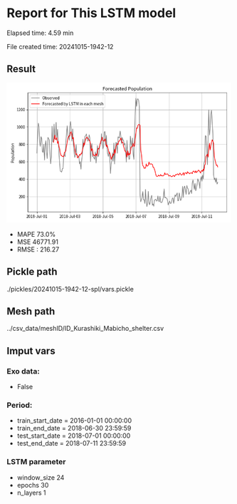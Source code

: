 
# Report for This LSTM model 
Elapsed time: 4.59 min

File created time: 20241015-1942-12

## Result 
<img src="20241015-1942-12.png" width='600'/>

- MAPE	73.0%
- MSE 	46771.91
- RMSE : 216.27

## Pickle path
./pickles/20241015-1942-12-spl/vars.pickle

## Mesh path
../csv_data/meshID/ID_Kurashiki_Mabicho_shelter.csv

## Imput vars

### Exo data:
- False

### Period:
- train_start_date    = 2016-01-01 00:00:00
- train_end_date      = 2018-06-30 23:59:59
- test_start_date     = 2018-07-01 00:00:00  
- test_end_date       = 2018-07-11 23:59:59

### LSTM parameter
- window_size	24
- epochs	30
- n_layers	1

